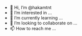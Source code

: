 - 👋 Hi, I’m @hakamtnt
- 👀 I’m interested in ...
- 🌱 I’m currently learning ...
- 💞️ I’m looking to collaborate on ...
- 📫 How to reach me ...

<!---
hakamtnt/hakamtnt is a ✨ special ✨ repository because its `README.md` (this file) appears on your GitHub profile.
You can click the Preview link to take a look at your changes.
--->
